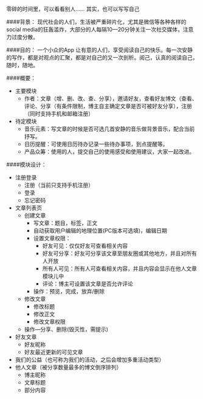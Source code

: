 零碎的时间里，可以看看别人……
其实，也可以写写自己

####背景：
现代社会的人们，生活被严重碎片化，尤其是微信等各种各样的social media的狂轰滥炸，大部分的人每隔10—20分钟关注一次社交媒体，注意力过度分散。

####目的：
一个小众的App
让有意的人们，享受阅读自己的快乐。每一次安静的写作，都是对观点的汇聚，都是对自己的又一次剖析。阅己，认真的阅读自己，随时，随地。

####概要：
- 主要模块
    - 作者：文章（增、删、改、查、分享），邀请好友，查看好友博文（查看、评论、分享（有条件限制，博主自主确定文章是否可被好友分享），注册（同时支持手机和邮箱注册）
- 待定模块
    - 音乐元素：写文章的时候是否可选几首安静的音乐做背景音乐，配合当前抒写。
    - 日历提醒：可使用日历待办记录一些待办事项，到点提醒等。
    - 产品众筹：使用的人，提交自己的使用感受和使用建议，大家一起改进。

####模块设计：
- 注册登录
    - 注册（当前只支持手机注册）
    - 登录
    - 忘记密码
- 文章列表页
    - 创建文章
        - 写文章：题目，标签，正文
        - 自动获取用户编辑的地理位置(PC版本可选填)，编辑日期
        - 设置文章权限：
            - 好友可见：仅仅好友可查看相关内容
            - 好友可分享：好友可分享该文章至朋友圈或其他地方，并且对所有人开放
            - 所有人可见：所有人可查看相关内容，并且内容会显示在他人文章模块儿中
            - 评论：博主可设置该文章是否允许评论
        - 操作：预览，完成，放弃/删除
    - 修改文章
        - 修改标题
        - 修改正文
        - 修改文章权限
    - 操作—分享、删除(毁灭性，需提示)
- 好友文章
    - 好友昵称
    - 好友最近更新的可见文章
- 我们的公益（也可称为我们的活动，之后会增加多重活动类型）
- 他人文章（被分享数量最多的博文倒序排列）
    - 博主昵称
    - 文章标题
    - 部分内容
